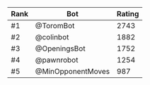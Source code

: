Rank|Bot|Rating
---|---|---
#1|@ToromBot|2743
#2|@colinbot|1882
#3|@OpeningsBot|1752
#4|@pawnrobot|1254
#5|@MinOpponentMoves|987
